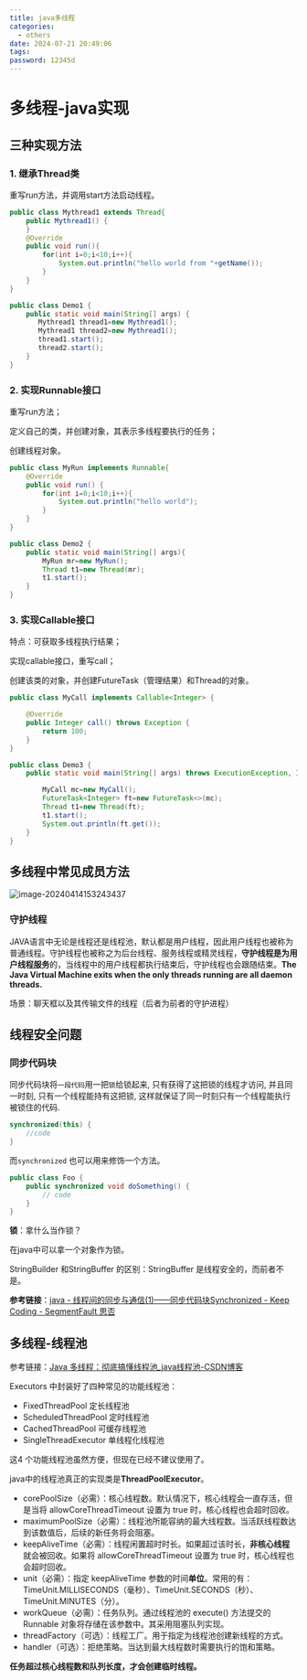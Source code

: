```yaml
---
title: java多线程
categories:
  - others
date: 2024-07-21 20:49:06
tags:
password: 12345d
---
```


# 多线程-java实现

## 三种实现方法

<!-- more -->

### 1. 继承Thread类

重写run方法，并调用start方法启动线程。

```java
public class Mythread1 extends Thread{
    public Mythread1() {
    }
    @Override
    public void run(){
        for(int i=0;i<10;i++){
            System.out.println("hello world from "+getName());
        }
    }
}
```

```java
public class Demo1 {
    public static void main(String[] args) {
       Mythread1 thread1=new Mythread1();
       Mythread1 thread2=new Mythread1();
       thread1.start();
       thread2.start();
    }
}
```

### 2. 实现Runnable接口

重写run方法；

定义自己的类，并创建对象，其表示多线程要执行的任务；

创建线程对象。

```java
public class MyRun implements Runnable{
    @Override
    public void run() {
        for(int i=0;i<10;i++){
            System.out.println("hello world");
        }
    }
}
```

```java
public class Demo2 {
    public static void main(String[] args){
       	MyRun mr=new MyRun();
		Thread t1=new Thread(mr);
        t1.start();
    }
}
```

### 3. 实现Callable接口

特点：可获取多线程执行结果；

实现callable接口，重写call；

创建该类的对象，并创建FutureTask（管理结果）和Thread的对象。

```java
public class MyCall implements Callable<Integer> {

    @Override
    public Integer call() throws Exception {
        return 100;
    }
}
```

```java
public class Demo3 {
    public static void main(String[] args) throws ExecutionException, InterruptedException {

        MyCall mc=new MyCall();
        FutureTask<Integer> ft=new FutureTask<>(mc);
        Thread t1=new Thread(ft);
        t1.start();
        System.out.println(ft.get());
    }
}

```

## 多线程中常见成员方法

![image-20240414153243437](D:/myData/javaStudy/img/image-20240414153243437.png)



### 守护线程

JAVA语言中无论是线程还是线程池，默认都是用户线程，因此用户线程也被称为普通线程。守护线程也被称之为后台线程、服务线程或精灵线程，**守护线程是为用户线程服务**的，当线程中的用户线程都执行结束后，守护线程也会跟随结束。**The Java Virtual Machine exits when the only threads running are all daemon threads.**

场景：聊天框以及其传输文件的线程（后者为前者的守护进程）

## 线程安全问题

### 同步代码块

同步代码块将`一段代码`用一把`锁`给锁起来, 只有获得了这把锁的线程才访问, 并且同一时刻, 只有一个线程能持有这把锁, 这样就保证了同一时刻只有一个线程能执行被锁住的代码.

```java
synchronized(this) {
    //code
}
```

而`synchronized` 也可以用来修饰一个方法。

```java
public class Foo {
    public synchronized void doSomething() {
        // code
    }
}
```

**锁**：拿什么当作锁？

在java中可以拿一个对象作为锁。



StringBuilder 和StringBuffer 的区别：StringBuffer 是线程安全的，而前者不是。

**参考链接**：[java - 线程间的同步与通信(1)——同步代码块Synchronized - Keep Coding - SegmentFault 思否](https://segmentfault.com/a/1190000015979202)

## 多线程-线程池

参考链接：[Java 多线程：彻底搞懂线程池_java线程池-CSDN博客](https://blog.csdn.net/u013541140/article/details/95225769)



Executors 中封装好了四种常见的功能线程池： 

- FixedThreadPool 定长线程池
- ScheduledThreadPool  定时线程池
- CachedThreadPool 可缓存线程池
- SingleThreadExecutor 单线程化线程池



这4 个功能线程池虽然方便，但现在已经不建议使用了。

java中的线程池真正的实现类是**ThreadPoolExecutor**。

- corePoolSize（必需）：核心线程数。默认情况下，核心线程会一直存活，但是当将 allowCoreThreadTimeout 设置为 true 时，核心线程也会超时回收。
- maximumPoolSize（必需）：线程池所能容纳的最大线程数。当活跃线程数达到该数值后，后续的新任务将会阻塞。
- keepAliveTime（必需）：线程闲置超时时长。如果超过该时长，**非核心线程**就会被回收。如果将 allowCoreThreadTimeout 设置为 true 时，核心线程也会超时回收。
- unit（必需）：指定 keepAliveTime 参数的时间**单位**。常用的有：TimeUnit.MILLISECONDS（毫秒）、TimeUnit.SECONDS（秒）、TimeUnit.MINUTES（分）。
- workQueue（必需）：任务队列。通过线程池的 execute() 方法提交的 Runnable 对象将存储在该参数中。其采用阻塞队列实现。
- threadFactory（可选）：线程工厂。用于指定为线程池创建新线程的方式。
- handler（可选）：拒绝策略。当达到最大线程数时需要执行的饱和策略。

**任务超过核心线程数和队列长度，才会创建临时线程。**

